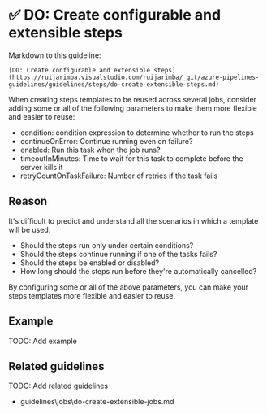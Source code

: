 # ✅ DO: Create configurable and extensible steps

Markdown to this guideline:

```plaintext
[DO: Create configurable and extensible steps](https://ruijarimba.visualstudio.com/ruijarimba/_git/azure-pipelines-guidelines/guidelines/steps/do-create-extensible-steps.md)
```

When creating steps templates to be reused across several jobs, consider adding
some or all of the following parameters to make them more flexible and easier to
reuse:

- condition: condition expression to determine whether to run the steps
- continueOnError: Continue running even on failure?
- enabled: Run this task when the job runs?
- timeoutInMinutes: Time to wait for this task to complete before the server
kills it
- retryCountOnTaskFailure: Number of retries if the task fails

## Reason

It's difficult to predict and understand all the scenarios in which a template will
be used:

- Should the steps run only under certain conditions?
- Should the steps continue running if one of the tasks fails?
- Should the steps be enabled or disabled?
- How long should the steps run before they're automatically cancelled?

By configuring some or all of the above parameters, you can make
your steps templates more flexible and easier to reuse.

## Example

TODO: Add example

## Related guidelines

TODO: Add related guidelines

- guidelines\jobs\do-create-extensible-jobs.md

